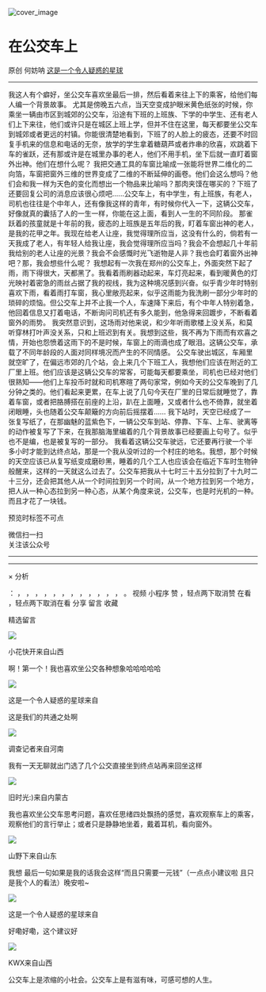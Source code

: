![cover_image](https://mmbiz.qpic.cn/mmbiz_jpg/UF0iaTnc0u77WyE5NkicRBpaPVAQOW0JU8TA5wib1Lm2quQrkbB0ESKyNAiaqLPq71SOl5cwUORYGPYQjAE3BfkFMA/0?wx_fmt=jpeg)

#  在公交车上

原创  何妨呐  [ 这是一个令人疑惑的星球 ](javascript:void\(0\);)

__ _ _ _ _

我这人有个癖好，坐公交车喜欢坐最后一排，然后看着来往上下的乘客，给他们每人编一个背景故事。
尤其是傍晚五六点，当天空变成护眼米黄色纸张的时候，你乘坐一辆由市区到城郊的公交车，沿途有下班的上班族、下学的中学生、还有老人们上下来往，他们或许只是在城区上班上学，但并不住在这里，每天都要坐公交车到城郊或者更远的村镇。你能很清楚地看到，下班了的人脸上的疲态，还要不时回复手机来的信息和电话的无奈，放学的学生拿着糖葫芦或者炸串的欣喜，欢跳着下车的雀跃，还有那或许是在城里办事的老人，他们不用手机，坐下后就一直盯着窗外出神。他们在想什么呢？
我把交通工具的车窗比喻成一张能将世界二维化的二向箔，车窗把窗外三维的世界变成了二维的不断延伸的画卷。他们会这么想吗？他们会和我一样为天色的变化而想出一个物品来比喻吗？那肉夹馍在哪买的？下班了还要回复公司的消息应该很心烦吧......公交车上，有中学生，有上班族，有老人，司机也往往是个中年人，还有像我这样的青年，有时候你代入一下，这辆公交车，好像就真的囊括了人的一生一样，你能在这上面，看到人一生的不同阶段。
那雀跃着的孩童就是十年前的我，疲态的上班族是五年后的我，盯着车窗出神的老人，是我的花甲之年。我现在给老人让座，我觉得理所应当，这没有什么的，倘若有一天我成了老人，有年轻人给我让座，我会觉得理所应当吗？我会不会想起几十年前我给别的老人让座的光景？我会不会感慨时光飞逝物是人非？我也会盯着窗外出神吧？那，我会想些什么呢？
我想起有一次我在郑州的公交车上，外面突然下起了雨，雨下得很大，天都黑了。我看着雨刷器动起来，车灯亮起来，看到暖黄色的灯光映衬着密急的雨丝占据了我的视线，我为这种境况感到兴奋。似乎青少年时特别喜欢下雨，看着雨打车窗，我心里敞亮起来，似乎这雨能为我洗刷一部分少年时的琐碎的烦恼。但公交车上并不止我一个人，车速降下来后，有个中年人特别着急，他回着信息又打着电话，不断询问司机还有多久能到，他急得来回踱步，不断看着窗外的雨势。
我突然意识到，这场雨对他来说，和少年听雨歌楼上没关系，和莫听穿林打叶声没关系，只和上班迟到有关。我想到这些，我不再为下雨而有欢喜之情，开始也怨愤着这雨下的不是时候，车窗上的雨滴也成了眼泪。这辆公交车，承载了不同年龄段的人面对同样境况而产生的不同情感。
公交车驶出城区，车厢里就空旷了，在偏远市郊的几个站，会上来几个下班工人，我想他们应该在附近的工厂里上班。他们应该是这辆公交车的常客，可能每天都要乘坐，司机也已经对他们很熟知——他们上车投币时就和司机寒暄了两句家常，例如今天的公交车晚到了几分钟之类的。他们看起来更累，在车上说了几句今天在厂里的日常后就睡觉了，靠着车窗，或者把胳膊搭在前座的上沿，趴在上面睡，又或者什么也不倚靠，就坐着闭眼睡，头也随着公交车颠簸的方向前后摇摆着......
我下站时，天空已经成了一张复写纸了，在那幽魅的蓝紫色下，一辆公交车到站、停靠、下车、上车、驶离等的动作被复写了下来，在我那脑海里编着的几个背景故事已经要画上句号了。似乎也不是编，也是被复写的一部分。
我看着这辆公交车驶远，它还要再行驶一个半多小时才能到达终点站，那是一个我从没听过的一个村庄的地名。我想，那个时候的天空应该已从复写纸变成磨砂黑，睡着的几个工人也应该会在临近下车时生物钟般醒来，这样的一天就这么过去了。公交车把我从十七时三十五分拉到了十九时二十三分，还会把其他人从一个时间拉到另一个时间，从一个地方拉到另一个地方，把人从一种心态拉到另一种心态，从某个角度来说，公交车，也是时光机的一种。
而且才花了一块钱。

  

预览时标签不可点

微信扫一扫  
关注该公众号





****



****



×  分析

：  ，  ，  ，  ，  ，  ，  ，  ，  ，  ，  ，  ，  。  视频  小程序  赞  ，轻点两下取消赞  在看  ，轻点两下取消在看
分享  留言  收藏

精选留言

![](http://wx.qlogo.cn/mmopen/PiajxSqBRaELibRd0DHPYAGxD2hCeYyj9gr4uqHMjjlle9Hm6OuYq0FqWxvv86gB6XsyNzoNib91xibJ2aJ4buYF2cnvQXwrnYNia9N7lqBVTMlsRe5WiaugOW4WbZWvNC5mibI/64)

小花快开来自山西

啊！第一个！我也喜欢坐公交各种想象哈哈哈哈哈

![](http://wx.qlogo.cn/mmhead/Q3auHgzwzM6VbGrBOOAlGagxkqgSgMFEKjUr4VTcuSxZf64GJ3Sezw/64)

这是一个令人疑惑的星球来自

这是我们的共通之处啊

![](http://wx.qlogo.cn/mmopen/O9pEic1aHxeZHlIXSqCft1Wf9icKU58OFH65bZHWP4rK64phyhHiaDPLmXiagiculVhGycwfviau7eJzbAOru3gcOlic2ax7dj3qD4qRMmLRT5e734QXQ2RAcicibBmo6GF3PXP0ic/64)

调查记者来自河南

我有一天无聊就出门选了几个公交直接坐到终点站再来回坐这样

![](http://wx.qlogo.cn/mmopen/k0Ue4mIpaV97qBr8DOHNtjQv3kibU6BZp00ovBUfHUu47GXsJLNFRh4mIIibRJO18oTG2m2icY0mnLO3zXTHkC4LricLxoyibdncByKaB9icoyI5CCF7wRQOLe67UQbZ8Q7lDS/64)

旧时光:)来自内蒙古

我也喜欢坐公交车思考问题，喜欢任思绪四处飘扬的感觉，喜欢观察车上的乘客，观察他们的言行举止；或者只是静静地坐着，戴着耳机，看向窗外。

![](http://wx.qlogo.cn/mmopen/PiajxSqBRaEKXEJWlMkwDDlatXY741p4ulXYEUjyR3qPvViaf3pJaf9HGUJqyFSicLDs8p5b3EM11sicuwLQYTg1PSnFeyhrsibib9X5SaIXFRZ0znic8SRORiaM6k3mRgwZIGVn/64)

山野下来自山东

我想 最后一句如果是我的话我会这样“而且只需要一元钱”（一点点小建议啦 且只是我个人的看法）晚安啦~

![](http://wx.qlogo.cn/mmhead/Q3auHgzwzM6VbGrBOOAlGagxkqgSgMFEKjUr4VTcuSxZf64GJ3Sezw/64)

这是一个令人疑惑的星球来自

好嘞好嘞，这个建议好

![](http://wx.qlogo.cn/mmopen/O9pEic1aHxeZibf3YyuiaLVhCotoSKuwhOYfbdPlLN7bTs954qqic7Ww3XG8gKougPN8nVnPePBujUMgicA6j3khWPlRUBbZY7zVp/64)

KWX来自山西

公交车上是浓缩的小社会。公交车上是有滋有味，可感可想的人生。

